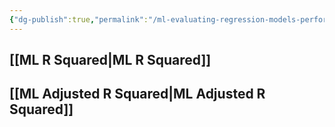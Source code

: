 ```yaml
---
{"dg-publish":true,"permalink":"/ml-evaluating-regression-models-performance/","tags":["notes"],"created":"2024-09-14T14:54:43.093+05:30","updated":"2024-07-16T01:31:18.980+05:30"}
---
```



## [[ML R Squared\|ML R Squared]]
## [[ML Adjusted R Squared\|ML Adjusted R Squared]]
